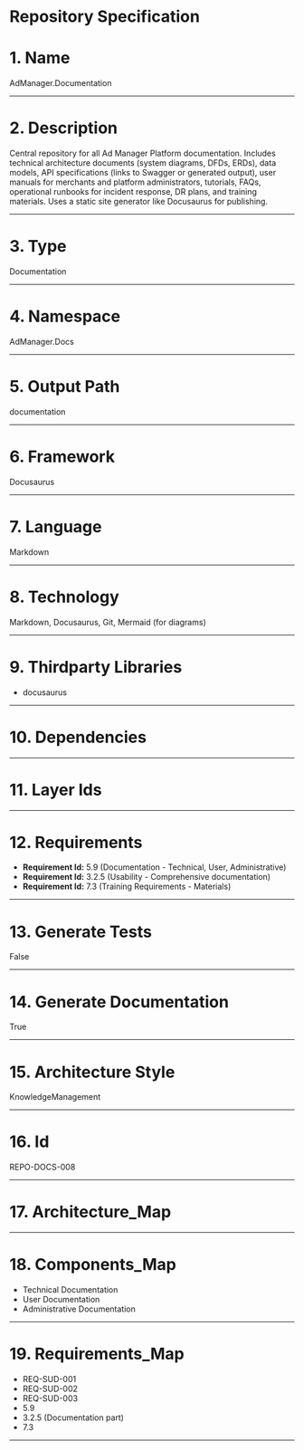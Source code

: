 # Repository Specification

# 1. Name
AdManager.Documentation


---

# 2. Description
Central repository for all Ad Manager Platform documentation. Includes technical architecture documents (system diagrams, DFDs, ERDs), data models, API specifications (links to Swagger or generated output), user manuals for merchants and platform administrators, tutorials, FAQs, operational runbooks for incident response, DR plans, and training materials. Uses a static site generator like Docusaurus for publishing.


---

# 3. Type
Documentation


---

# 4. Namespace
AdManager.Docs


---

# 5. Output Path
documentation


---

# 6. Framework
Docusaurus


---

# 7. Language
Markdown


---

# 8. Technology
Markdown, Docusaurus, Git, Mermaid (for diagrams)


---

# 9. Thirdparty Libraries

- docusaurus


---

# 10. Dependencies



---

# 11. Layer Ids



---

# 12. Requirements

- **Requirement Id:** 5.9 (Documentation - Technical, User, Administrative)  
- **Requirement Id:** 3.2.5 (Usability - Comprehensive documentation)  
- **Requirement Id:** 7.3 (Training Requirements - Materials)  


---

# 13. Generate Tests
False


---

# 14. Generate Documentation
True


---

# 15. Architecture Style
KnowledgeManagement


---

# 16. Id
REPO-DOCS-008


---

# 17. Architecture_Map



---

# 18. Components_Map

- Technical Documentation
- User Documentation
- Administrative Documentation


---

# 19. Requirements_Map

- REQ-SUD-001
- REQ-SUD-002
- REQ-SUD-003
- 5.9
- 3.2.5 (Documentation part)
- 7.3


---

